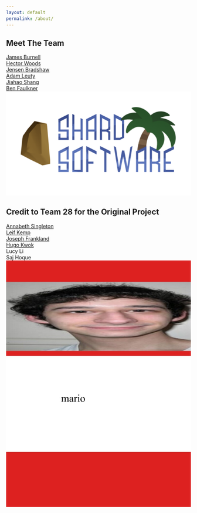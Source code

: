 ```yaml
---
layout: default
permalink: /about/
---
```


## Meet The Team
[James Burnell](https://github.com/uoy-jb2501) <br />
[Hector Woods](https://github.com/HectorJVWoods) <br />
[Jensen Bradshaw](https://github.com/Jensen6842) <br />
[Adam Leuty](https://github.com/AdamLeuty) <br />
[Jiahao Shang](https://github.com/jiahao23) <br />
[Ben Faulkner](https://github.com/bf758) <br />
![shard software](/img/shard-software-logo4.png)

## Credit to Team 28 for the Original Project
[Annabeth Singleton](https://github.com/AnnabethS) <br />
[Leif Kemp](https://github.com/leif-kemp) <br />
[Joseph Frankland](https://github.com/jef548) <br />
[Hugo Kwok](https://github.com/chk518) <br />
Lucy Li <br />
Saj Hoque <br />
![mario](/img/mario.jpg)